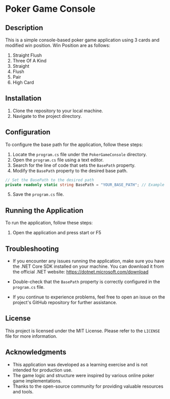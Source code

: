 # Poker Game Console

## Description

This is a simple console-based poker game application using 3 cards and modified win position. 
Win Position are as follows:
1) Straight Flush
2) Three Of A Kind
3) Straight
4) Flush
5) Pair
6) High Card

## Installation

1. Clone the repository to your local machine.
2. Navigate to the project directory.

## Configuration

To configure the base path for the application, follow these steps:

1. Locate the `program.cs` file under the `PokerGameConsole` directory.
2. Open the `program.cs` file using a text editor.
3. Search for the line of code that sets the `BasePath` property.
4. Modify the `BasePath` property to the desired base path.

```csharp
// Set the BasePath to the desired path
private readonly static string BasePath = "YOUR_BASE_PATH"; // Example @"C:\Users\karlg\Downloads\CodeTest2\poker\Tests";
```

5. Save the `program.cs` file.

## Running the Application

To run the application, follow these steps:

1. Open the application and press start or F5

## Troubleshooting

- If you encounter any issues running the application, make sure you have the .NET Core SDK installed on your machine. You can download it from the official .NET website: https://dotnet.microsoft.com/download

- Double-check that the `BasePath` property is correctly configured in the `program.cs` file.

- If you continue to experience problems, feel free to open an issue on the project's GitHub repository for further assistance.

## License

This project is licensed under the MIT License. Please refer to the `LICENSE` file for more information.

## Acknowledgments

- This application was developed as a learning exercise and is not intended for production use.
- The game logic and structure were inspired by various online poker game implementations.
- Thanks to the open-source community for providing valuable resources and tools.